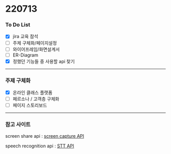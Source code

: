 # 220713

### To Do List
- [x] jira 교육 참석
- [ ] 주제 구체화/페이지설정
- [ ] 와이어프레임/화면설계서
- [ ] ER-Diagram
- [x] 정했던 기능들 중 사용할 api 찾기
---
### 주제 구체화
- [x] 온라인 클래스 플랫폼
- [ ] 페르소나 / 고객층 구체화 
- [ ] 페이지 스토리보드
---
### 참고 사이트
screen share api : <a>[screen capture API](https://developer.mozilla.org/en-US/docs/Web/API/Screen_Capture_API)

speech recognition api : <a>[STT API](https://developer.mozilla.org/en-US/docs/Web/API/SpeechRecognition)
